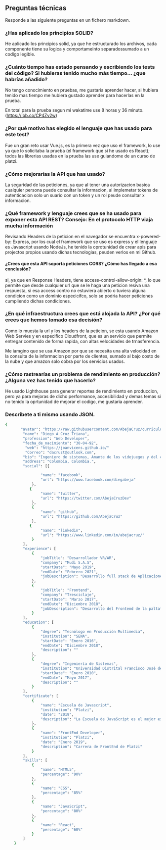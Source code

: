 ## Preguntas técnicas

Responde a las siguiente preguntas en un fichero markdown.

### ¿Has aplicado los principios SOLID?

He aplicado los principios solid, ya que he estructurado los archivos, cada componente tiene su logica y comportameinto separadossumado a un codigo legible.

### ¿Cuánto tiempo has estado pensando y escribiendo los tests del código? Si hubieras tenido mucho más tiempo... ¿que habrías añadido?

No tengo conocimiento en pruebas, me gustaria aprender hacer, si hubiera tenido mas tiempo me hubiera gustado aprender para hacerlas en la prueba.

En total para la prueba segun mi wakatime use 8 horas y 36 minuto. (https://ibb.co/CP4Zv2w)

### ¿Por qué motivo has elegido el lenguaje que has usado para este test?

Fue un gran reto usar Vue.js, es la primera vez que uso el framework, lo use ya que lo solicitaba la prueba (el framework que si he usado es React); todos las librerias usadas en la prueba las use guiandome de un curso de platzi.

### ¿Cómo mejorarías la API que has usado?

La seguridad de las peticiones, ya que al tener una autorizacion basica cualquier persona puede consultar la informacion, al implemetar tokens de autenticacion solo un suario con un token y un rol peude consultar x informacion.

### ¿Qué framework y lenguaje crees que se ha usado para exponer esta API REST? Consejo: En el protocolo HTTP viaja mucha información

Revisando Headers de la peticion en el navegador se encuentra x-powered-by: Express, por los cual el framework que se uso es express y el lenguaje es Javascript usando NodeJs, he tenido la oprotunidad de crear apis para projectos propios usando dichas tecnologias, peuden verlos en mi Github.

#### ¿Crees que esta API soporta peticiones CORS? ¿Cómo has llegado a esa conclusión?

si, ya que en Response Headers, tiene access-control-allow-origin: \*, lo que permite que desde cualquier url que se le haga una peticion resiva una respuesta, si esa access contro no estuviera abierto o tuviera alguna condicion como un dominio especicifco, solo se podria hacer peticiones cumpliendo dichas condiciones.

### ¿En qué infraestructura crees que está alojada la API? ¿Por qué crees que hemos tomado esa decisión?

Como lo muesta la url y los headers de la peticion, se esta usando Amazon Web Servies y en especifico Cloudfront, que es un servicio que permite entregar contenido de forma rapida, con altas velocidades de trnasferencia.

Me iamgino que se usa Amazon por que se necesita una alta velocidad en la consulta de la informacion por parte de clientes, sumado al bajo costo de la nube y que amazon solo cobra por los servicios usados.

### ¿Cómo rastrearías un problema de rendimiento en producción? ¿Alguna vez has tenido que hacerlo?

He usado Lighthouse para generar reportes de rendimiento en produccion, pero ya para mejoras de dicho performance, accesibilidad y demas temas si no tenido la oprtunidad de mejorar el codigo, me gustaria aprender.

### Descríbete a ti mismo usando JSON.

```bash
{
       "avatar": "https://raw.githubusercontent.com/AbejaCruz/curriculumvitae/main/avatar.jpg",
        "name": "Diego A Cruz Triana",
        "profession": "Web Developer",
        "fecha_de_nacimiento": "30-04-92",
         "web": "https://joanvicens.github.io/"
         "Correo": "dacruzt@outlook.com",
        "bio": "Ingeniero de sistemas, Amante de los videjuegos y del constante aprendizaje.",
        "address": "Colombia, Colombia.",
        "social": [{

                "name": "facebook",
                "url": "https://www.facebook.com/diegabeja"
            },
           {
                "name": "twitter",
                "url": "https://twitter.com/AbejaCruzDev"
            },
            {
                "name": "github",
                "url": "https://github.com/AbejaCruz"
            },
           {
                "name": "linkedin",
                "url": "https://www.linkedin.com/in/abejacruz/"
            }
        ],
        "experience": [
            {
                "jobTitle": "Desarrollador VR/AR",
                "company": "Mudi S.A.S",
                "startDate": "Mayo 2019",
                "endDate": "Febrero 2021",
                "jobDescription": "Desarrollo full stack de Aplicaciones de realidad amentada para la web, aplicaciones de VR para dispositivos y landing pages."
            },
            {
                "jobTitle": "Frontend",
                "company": "Tresciclaje",
                "startDate": "Marzo 2017",
                "endDate": "Diciembre 2018",
                "jobDescription": "Desarrollo del Frontend de la paltaforma Tresciclaje."
            }
        ],
        "education": [
            {
                "degree": "Tecnólogo en Producción Multimedia",
                "institution": "SENA",
                "startDate": "Enero 2016",
                "endDate": "Diciembre 2018",
                "description": ""
            },
            {
                "degree": "Ingeniería de Sistemas",
                "institution": "Universidad Distrital Francisco José de Caldas",
                "startDate": "Enero 2010",
                "endDate": "Mayo 2017",
                "description": ""
            }
        ],
        "certificate": [
            {
                "name": "Escuela de Javascript",
                "institution": "Platzi",
                "date": "2019",
                "description": "La Escuela de JavaScript es el mejor esfuerzo de blended education, educación online y presencial para especializarte en desarrollo Full Stack con JavaScript. "
            },
            {
                "name": "FrontEnd Developer",
                "institution": "Platzi",
                "date": "Enero 2019",
                "description": "Carrera de FrontEnd de Platzi"
            }
        ],
        "skills": [
            {
                "name": "HTML5",
                "percentage": "90%"
            },
            {
                "name": "CSS",
                "percentage": "85%"
            },
            {
                "name": "JavaScript",
                "percentage": "80%"
            },
            {
                "name": "React",
                "percentage": "60%"
            }
        ]
    }

```
